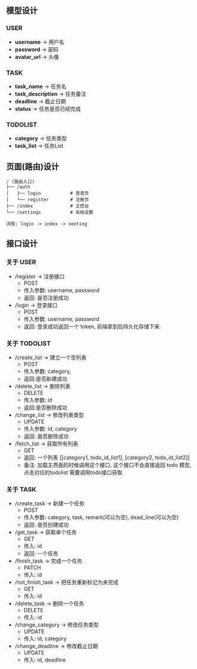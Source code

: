 ## 模型设计

### USER

- **username** -> 用户名
- **password** -> 密码
- **avatar_url** -> 头像

### TASK

- **task_name** -> 任务名
- **task_description** -> 任务备注
- **deadline** -> 截止日期
- **status** -> 任务是否已经完成

### TODOLIST

- **category** -> 任务类型
- **task_list** -> 任务List

## 页面(路由)设计

```angular2html
/ (路由入口)
├── /auth
│   ├── login           # 登录页
│   └── register        # 注册页
├── /index              # 主控台
└── /settings           # 系统设置

流程: login -> index -> seeting
```

## 接口设计

### 关于 USER

- /register -> 注册接口
    - POST
    - 传入参数: username, password
    - 返回: 是否注册成功
- /login -> 登录接口
    - POST
    - 传入参数: username, password
    - 返回: 登录成功返回一个 token, 前端拿到后持久化存储下来

### 关于 TODOLIST

- /create_list -> 建立一个空列表
    - POST
    - 传入参数: category,
    - 返回:是否新建成功
- /delete_list -> 删除列表
    - DELETE
    - 传入参数: id
    - 返回:是否删除成功
- /change_list -> 修改列表类型
    - UPDATE
    - 传入参数: id, category
    - 返回: 是否删除成功
- /fetch_list -> 获取所有列表
    - GET
    - 返回: 一个列表 [[category1, todo_id_list1], [category2, todo_id_list2]]
    - 备注: 加载主界面的时候调用这个接口, 这个接口不会直接返回 todo 模型, 点击对应的todolist 需要调用todo接口获取

### 关于 TASK

- /create_task -> 新建一个任务
    - POST
    - 传入参数: category, task, remark(可以为空), dead_line(可以为空)
    - 返回: 是否创建成功
- /get_task -> 获取单个任务
    - GET
    - 传入: id
    - 返回: 一个任务
- /finish_task -> 完成一个任务
    - PATCH
    - 传入: id
- /not_finish_task -> 把任务重新标记为未完成
    - GET
    - 传入: id
- /delete_task -> 删除一个任务
    - DELETE
    - 传入: id
- /change_category -> 修改任务类型
    - UPDATE
    - 传入: id, category
- /change_deadline -> 修改截止日期
    - UPDATE
    - 传入: id, deadline


